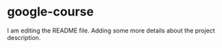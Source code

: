 
# google-course
I am editing the README file. Adding some more details about the project description.
